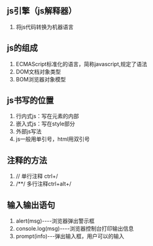 ## js引擎（js解释器）
1. 将js代码转换为机器语言
## js的组成
1. ECMAScript标准化的语言，简称javascript,规定了语法
2. DOM文档对象类型
3. BOM浏览器对象模型
## js书写的位置
1. 行内式js：写在元素的内部
2. 嵌入式js：写在style部分
    <script>
    </script>
3. 外部js写法
   <script src ='my.js'></script>
4. js一般用单引号，html用双引号
## 注释的方法
1. // 单行注释 ctrl+/
2. /**/ 多行注释ctrl+alt+/
## 输入输出语句
1. alert(msg)----浏览器弹出警示框
2. console.log(msg)----浏览器控制台打印输出信息
3. prompt(info)---弹出输入框，用户可以的输入

